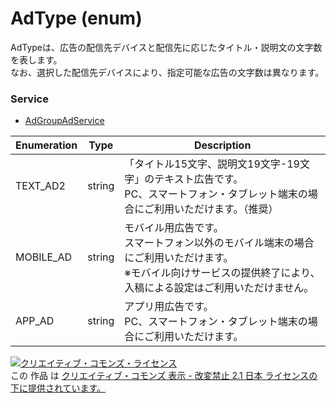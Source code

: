 # AdType (enum)
AdTypeは、広告の配信先デバイスと配信先に応じたタイトル・説明文の文字数を表します。<br>
なお、選択した配信先デバイスにより、指定可能な広告の文字数は異なります。

### Service
+ [AdGroupAdService](../services/AdGroupAdService.md)

| Enumeration | Type | Description | 
|---|---|---|
| TEXT_AD2| string| 「タイトル15文字、説明文19文字-19文字」のテキスト広告です。<br>PC、スマートフォン・タブレット端末の場合にご利用いただけます。（推奨） |
| MOBILE_AD| string| モバイル用広告です。<br>スマートフォン以外のモバイル端末の場合にご利用いただけます。<br>※モバイル向けサービスの提供終了により、入稿による設定はご利用いただけません。 |
| APP_AD| string| アプリ用広告です。<br>PC、スマートフォン・タブレット端末の場合にご利用いただけます。 |

<a rel="license" href="http://creativecommons.org/licenses/by-nd/2.1/jp/"><img alt="クリエイティブ・コモンズ・ライセンス" style="border-width:0" src="https://i.creativecommons.org/l/by-nd/2.1/jp/88x31.png" /></a><br />この 作品 は <a rel="license" href="http://creativecommons.org/licenses/by-nd/2.1/jp/">クリエイティブ・コモンズ 表示 - 改変禁止 2.1 日本 ライセンスの下に提供されています。</a>
